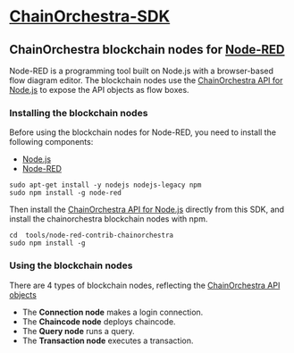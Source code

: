 # [ChainOrchestra-SDK](https://github.com/ChainOrchestra/ChainOrchestra-SDK)

## ChainOrchestra blockchain nodes for [Node-RED](https://nodered.org/)

Node-RED is a programming tool built on Node.js with a browser-based flow diagram editor.
The blockchain nodes use the [ChainOrchestra API for Node.js](../../lib/js) to 
expose the API objects as flow boxes.

### Installing the blockchain nodes

Before using the blockchain nodes for Node-RED, you need to install the following components:

  * [Node.js](https://nodejs.org/)
  * [Node-RED](https://nodered.org/)

```
sudo apt-get install -y nodejs nodejs-legacy npm
sudo npm install -g node-red
```

Then install the [ChainOrchestra API for Node.js](../../lib/js) directly from this SDK,
and install the chainorchestra blockchain nodes with npm.

```
cd  tools/node-red-contrib-chainorchestra
sudo npm install -g
```

### Using the blockchain nodes

There are 4 types of blockchain nodes, reflecting the [ChainOrchestra API objects](https://chainorchestra.github.io/ChainOrchestra-SDK/index.html)

  * The **Connection node** makes a login connection.
  * The **Chaincode node** deploys chaincode.
  * The **Query node** runs a query.
  * The **Transaction node** executes a transaction.

